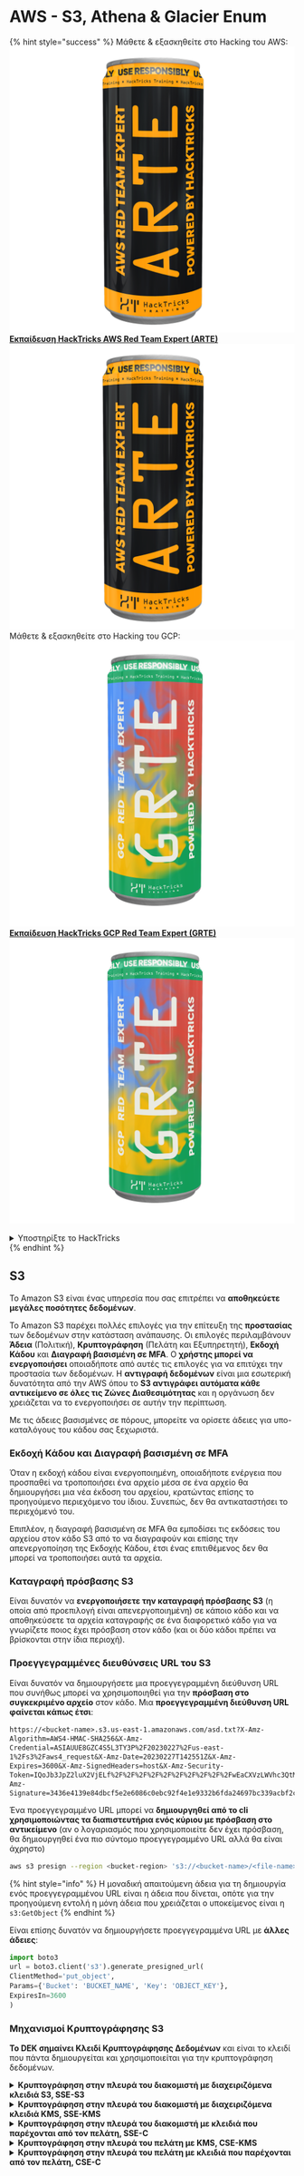 # AWS - S3, Athena & Glacier Enum

{% hint style="success" %}
Μάθετε & εξασκηθείτε στο Hacking του AWS:<img src="/.gitbook/assets/image.png" alt="" data-size="line">[**Εκπαίδευση HackTricks AWS Red Team Expert (ARTE)**](https://training.hacktricks.xyz/courses/arte)<img src="/.gitbook/assets/image.png" alt="" data-size="line">\
Μάθετε & εξασκηθείτε στο Hacking του GCP: <img src="/.gitbook/assets/image (2).png" alt="" data-size="line">[**Εκπαίδευση HackTricks GCP Red Team Expert (GRTE)**<img src="/.gitbook/assets/image (2).png" alt="" data-size="line">](https://training.hacktricks.xyz/courses/grte)

<details>

<summary>Υποστηρίξτε το HackTricks</summary>

* Ελέγξτε τα [**σχέδια συνδρομής**](https://github.com/sponsors/carlospolop)!
* **Εγγραφείτε** 💬 [**στην ομάδα Discord**](https://discord.gg/hRep4RUj7f) ή στην [**ομάδα telegram**](https://t.me/peass) ή **ακολουθήστε** μας στο **Twitter** 🐦 [**@hacktricks\_live**](https://twitter.com/hacktricks\_live)**.**
* **Μοιραστείτε κόλπα χάκερ κάνοντας υποβολή PRs** στα [**HackTricks**](https://github.com/carlospolop/hacktricks) και [**HackTricks Cloud**](https://github.com/carlospolop/hacktricks-cloud) αποθετήρια του github.

</details>
{% endhint %}

## S3

Το Amazon S3 είναι ένας υπηρεσία που σας επιτρέπει να **αποθηκεύετε μεγάλες ποσότητες δεδομένων**.

Το Amazon S3 παρέχει πολλές επιλογές για την επίτευξη της **προστασίας** των δεδομένων στην κατάσταση ανάπαυσης. Οι επιλογές περιλαμβάνουν **Άδεια** (Πολιτική), **Κρυπτογράφηση** (Πελάτη και Εξυπηρετητή), **Εκδοχή Κάδου** και **Διαγραφή βασισμένη σε MFA**. Ο **χρήστης μπορεί να ενεργοποιήσει** οποιαδήποτε από αυτές τις επιλογές για να επιτύχει την προστασία των δεδομένων. Η **αντιγραφή δεδομένων** είναι μια εσωτερική δυνατότητα από την AWS όπου το **S3 αντιγράφει αυτόματα κάθε αντικείμενο σε όλες τις Ζώνες Διαθεσιμότητας** και η οργάνωση δεν χρειάζεται να το ενεργοποιήσει σε αυτήν την περίπτωση.

Με τις άδειες βασισμένες σε πόρους, μπορείτε να ορίσετε άδειες για υπο-καταλόγους του κάδου σας ξεχωριστά.

### Εκδοχή Κάδου και Διαγραφή βασισμένη σε MFA

Όταν η εκδοχή κάδου είναι ενεργοποιημένη, οποιαδήποτε ενέργεια που προσπαθεί να τροποποιήσει ένα αρχείο μέσα σε ένα αρχείο θα δημιουργήσει μια νέα έκδοση του αρχείου, κρατώντας επίσης το προηγούμενο περιεχόμενο του ίδιου. Συνεπώς, δεν θα αντικαταστήσει το περιεχόμενό του.

Επιπλέον, η διαγραφή βασισμένη σε MFA θα εμποδίσει τις εκδόσεις του αρχείου στον κάδο S3 από το να διαγραφούν και επίσης την απενεργοποίηση της Εκδοχής Κάδου, έτσι ένας επιτιθέμενος δεν θα μπορεί να τροποποιήσει αυτά τα αρχεία.

### Καταγραφή πρόσβασης S3

Είναι δυνατόν να **ενεργοποιήσετε την καταγραφή πρόσβασης S3** (η οποία από προεπιλογή είναι απενεργοποιημένη) σε κάποιο κάδο και να αποθηκεύσετε τα αρχεία καταγραφής σε ένα διαφορετικό κάδο για να γνωρίζετε ποιος έχει πρόσβαση στον κάδο (και οι δύο κάδοι πρέπει να βρίσκονται στην ίδια περιοχή).

### Προεγγεγραμμένες διευθύνσεις URL του S3

Είναι δυνατόν να δημιουργήσετε μια προεγγεγραμμένη διεύθυνση URL που συνήθως μπορεί να χρησιμοποιηθεί για την **πρόσβαση στο συγκεκριμένο αρχείο** στον κάδο. Μια **προεγγεγραμμένη διεύθυνση URL φαίνεται κάπως έτσι**:
```
https://<bucket-name>.s3.us-east-1.amazonaws.com/asd.txt?X-Amz-Algorithm=AWS4-HMAC-SHA256&X-Amz-Credential=ASIAUUE8GZC4S5L3TY3P%2F20230227%2Fus-east-1%2Fs3%2Faws4_request&X-Amz-Date=20230227T142551Z&X-Amz-Expires=3600&X-Amz-SignedHeaders=host&X-Amz-Security-Token=IQoJb3JpZ2luX2VjELf%2F%2F%2F%2F%2F%2F%2F%2F%2F%2FwEaCXVzLWVhc3QtMSJHMEUCIBhQpdETJO3HKKDk2hjNIrPWwBE8gZaQccZFV3kCpPCWAiEAid3ueDtFFU%2FOQfUpvxYTGO%2BHoS4SWDMUrQAE0pIaB40qggMIYBAAGgwzMTgxNDIxMzg1NTMiDJLI5t7gr2EGxG1Y5CrfAioW0foHIQ074y4gvk0c%2B%2Fmqc7cNWb1njQslQkeePHkseJ3owzc%2FCwkgE0EuZTd4mw0aJciA2XIbJRCLPWTb%2FCBKPnIMJ5aBzIiA2ltsiUNQTTUxYmEgXZoJ6rFYgcodnmWW0Et4Xw59UlHnCDB2bLImxPprriyCzDDCD6nLyp3J8pFF1S8h3ZTJE7XguA8joMs4%2B2B1%2FeOZfuxXKyXPYSKQOOSbQiHUQc%2BFnOfwxleRL16prWk1t7TamvHR%2Bt3UgMn5QWzB3p8FgWwpJ6GjHLkYMJZ379tkimL1tJ7o%2BIod%2FMYrS7LDCifP9d%2FuYOhKWGhaakPuJKJh9fl%2B0vGl7kmApXigROxEWon6ms75laXebltsWwKcKuYca%2BUWu4jVJx%2BWUfI4ofoaGiCSaKALTqwu4QNBRT%2BMoK6h%2BQa7gN7JFGg322lkxRY53x27WMbUE4unn5EmI54T4dWt1%2Bg8ljDS%2BvKfBjqmAWRwuqyfwXa5YC3xxttOr3YVvR6%2BaXpzWtvNJQNnb6v0uI3%2BTtTexZkJpLQYqFcgZLQSxsXWSnf988qvASCIUhAzp2UnS1uqy7QjtD5T73zksYN2aesll7rvB80qIuujG6NOdHnRJ2M5%2FKXXNo1Yd15MtzPuSjRoSB9RSMon5jFu31OrQnA9eCUoawxbB0nHqwK8a43CKBZHhA8RoUAJW%2B48EuFsp3U%3D&X-Amz-Signature=3436e4139e84dbcf5e2e6086c0ebc92f4e1e9332b6fda24697bc339acbf2cdfa
```
Ένα προεγγεγραμμένο URL μπορεί να **δημιουργηθεί από το cli χρησιμοποιώντας τα διαπιστευτήρια ενός κύριου με πρόσβαση στο αντικείμενο** (αν ο λογαριασμός που χρησιμοποιείτε δεν έχει πρόσβαση, θα δημιουργηθεί ένα πιο σύντομο προεγγεγραμμένο URL αλλά θα είναι άχρηστο)
```bash
aws s3 presign --region <bucket-region> 's3://<bucket-name>/<file-name>'
```
{% hint style="info" %}
Η μοναδική απαιτούμενη άδεια για τη δημιουργία ενός προεγγεγραμμένου URL είναι η άδεια που δίνεται, οπότε για την προηγούμενη εντολή η μόνη άδεια που χρειάζεται ο υποκείμενος είναι η `s3:GetObject`
{% endhint %}

Είναι επίσης δυνατόν να δημιουργήσετε προεγγεγραμμένα URL με **άλλες άδειες**:
```python
import boto3
url = boto3.client('s3').generate_presigned_url(
ClientMethod='put_object',
Params={'Bucket': 'BUCKET_NAME', 'Key': 'OBJECT_KEY'},
ExpiresIn=3600
)
```
### Μηχανισμοί Κρυπτογράφησης S3

**Το DEK σημαίνει Κλειδί Κρυπτογράφησης Δεδομένων** και είναι το κλειδί που πάντα δημιουργείται και χρησιμοποιείται για την κρυπτογράφηση δεδομένων.

<details>

<summary><strong>Κρυπτογράφηση στην πλευρά του διακομιστή με διαχειριζόμενα κλειδιά S3, SSE-S3</strong></summary>

Αυτή η επιλογή απαιτεί ελάχιστη διαμόρφωση και όλη η διαχείριση των κλειδιών κρυπτογράφησης που χρησιμοποιούνται διαχειρίζονται από την AWS. Το μόνο που χρειάζεται να κάνετε είναι να **ανεβάσετε τα δεδομένα σας και το S3 θα χειριστεί όλες τις υπόλοιπες πτυχές**. Σε κάθε κάδο σε ένα λογαριασμό S3 ανατίθεται ένα κλειδί κάδου.

* Κρυπτογράφηση:
* Δεδομένα Αντικειμένου + δημιουργημένο καθαρό κείμενο DEK --> Κρυπτογραφημένα δεδομένα (αποθηκευμένα μέσα στο S3)
* Δημιουργημένο καθαρό κείμενο DEK + Κύριο Κλειδί S3 --> Κρυπτογραφημένο DEK (αποθηκευμένο μέσα στο S3) και το καθαρό κείμενο διαγράφεται από τη μνήμη
* Αποκρυπτογράφηση:
* Κρυπτογραφημένο DEK + Κύριο Κλειδί S3 --> Καθαρό κείμενο DEK
* Καθαρό κείμενο DEK + Κρυπτογραφημένα δεδομένα --> Δεδομένα Αντικειμένου

Παρακαλώ, σημειώστε ότι σε αυτήν την περίπτωση **το κλειδί διαχειρίζεται από την AWS** (περιστροφή μόνο κάθε 3 χρόνια). Αν χρησιμοποιήσετε το δικό σας κλειδί, θα μπορείτε να το περιστρέψετε, να το απενεργοποιήσετε και να εφαρμόσετε έλεγχο πρόσβασης.

</details>

<details>

<summary><strong>Κρυπτογράφηση στην πλευρά του διακομιστή με διαχειριζόμενα κλειδιά KMS, SSE-KMS</strong></summary>

Αυτή η μέθοδος επιτρέπει στο S3 να χρησιμοποιεί την υπηρεσία διαχείρισης κλειδιών για τη δημιουργία των κλειδιών κρυπτογράφησης δεδομένων σας. Το KMS σάς παρέχει μεγαλύτερη ευελιξία σχετικά με τον τρόπο διαχείρισης των κλειδιών σας. Για παράδειγμα, μπορείτε να απενεργοποιήσετε, να περιστρέψετε και να εφαρμόσετε ελέγχους πρόσβασης στο CMK, και να παραγγείλετε εναντίον της χρήσης τους χρησιμοποιώντας το AWS Cloud Trail.

* Κρυπτογράφηση:
* Το S3 ζητά κλειδιά δεδομένων από το KMS CMK
* Το KMS χρησιμοποιεί ένα CMK για να δημιουργήσει το ζευγάρι DEK καθαρό κείμενο και DEK κρυπτογραφημένο και τα στέλνει στο S3
* Το S3 χρησιμοποιεί το καθαρό κλειδί για να κρυπτογραφήσει τα δεδομένα, αποθηκεύει τα κρυπτογραφημένα δεδομένα και το κρυπτογραφημένο κλειδί και διαγράφει από τη μνήμη το καθαρό κλειδί
* Αποκρυπτογράφηση:
* Το S3 ζητά από το KMS να αποκρυπτογραφήσει το κρυπτογραφημένο κλειδί δεδομένων του αντικειμένου
* Το KMS αποκρυπτογραφεί το κλειδί δεδομένων με το CMK και το στέλνει πίσω στο S3
* Το S3 αποκρυπτογραφεί τα δεδομένα του αντικειμένου

</details>

<details>

<summary><strong>Κρυπτογράφηση στην πλευρά του διακομιστή με κλειδιά που παρέχονται από τον πελάτη, SSE-C</strong></summary>

Αυτή η επιλογή σάς δίνει τη δυνατότητα να παρέχετε το δικό σας κύριο κλειδί που ενδέχεται να χρησιμοποιείτε ήδη έξω από την AWS. Το κλειδί που παρέχετε θα σταλεί με τα δεδομένα σας στο S3, όπου το S3 θα πραγματοποιήσει την κρυπτογράφηση για εσάς.

* Κρυπτογράφηση:
* Ο χρήστης στέλνει τα δεδομένα αντικειμένου + Κλειδί Πελάτη στο S3
* Το κλειδί του πελάτη χρησιμοποιείται για να κρυπτογραφήσει τα δεδομένα και τα κρυπτογραφημένα δεδομένα αποθηκεύονται
* Αποθηκεύεται επίσης μια αλατωμένη τιμή HMAC του κλειδιού του πελάτη για μελλοντικό έλεγχο του κλειδιού
* Το κλειδί του πελάτη διαγράφεται από τη μνήμη
* Αποκρυπτογράφηση:
* Ο χρήστης στέλνει το κλειδί του πελάτη
* Το κλειδί ελέγχεται έναντι της αποθηκευμένης τιμής HMAC
* Το κλειδί που παρέχεται από τον πελάτη χρησιμοποιείται στη συνέχεια για να αποκρυπτογραφήσει τα δεδομένα

</details>

<details>

<summary><strong>Κρυπτογράφηση στην πλευρά του πελάτη με KMS, CSE-KMS</strong></summary>

Αντίστοιχα με το SSE-KMS, αυτή η μέθοδος χρησιμοποιεί την υπηρεσία διαχείρισης κλειδιών για τη δημιουργία των κλειδιών κρυπτογράφησης δεδομένων σας. Ωστόσο, αυτή τη φορά το KMS καλείται από τον πελάτη όχι από το S3. Η κρυπτογράφηση λαμβάνει χώρα στην πλευρά του πελάτη και τα κρυπτογραφημένα δεδομένα στέλνονται στο S3 για αποθήκευση.

* Κρυπτογράφηση:
* Ο πελάτης ζητά ένα κλειδί δεδομένων από το KMS
* Το KMS επιστρέφει το κλειδί καθαρό κείμενο DEK και το κρυπτογραφημένο DEK με το CMK
* Και τα δύο κλειδιά στέλνονται πίσω
* Ο πελάτης στη συνέχεια κρυπτογραφεί τα δεδομένα με το καθαρό κλειδί και στέλνει στο S3 τα κρυπτογραφημένα δεδομένα + το κρυπτογραφημένο DEK (το οποίο αποθηκεύεται ως μεταδεδομένα των κρυπτογραφημένων δεδομένων μέσα στο S3)
* Αποκρυπτογράφηση:
* Τα κρυπτογραφημένα δεδομένα με το κρυπτογραφημένο DEK στέλνονται στον πελάτη
* Ο πελάτης ζητά από το KMS να αποκρυπτογραφήσει το κρυπτογραφημένο κλειδί χρησιμοποιώντας το CMK και το KMS επιστρέφει το καθαρό κλειδί DEK
* Ο πελάτης μπορεί τώρα να αποκρυπτογραφήσει τα κρυπτογραφημένα δεδομένα

</details>

<details>

<summary><strong>Κρυπτογράφηση στην πλευρά του πελάτη με κλειδιά που παρέχονται από τον πελάτη, CSE-C</strong></summary>

Χρησιμοποιώντας αυτό το μηχανισμό, μπορείτε να χρησιμοποιήσετε τα δικά σας παρεχόμενα κλειδιά και να χρησιμοποιήσετε έναν πελάτη AWS-SDK για να κρυπτογραφήσετε τα δεδομένα σας πριν τα στείλετε στο S3 για αποθήκευση.
```bash
# Get buckets ACLs
aws s3api get-bucket-acl --bucket <bucket-name>
aws s3api get-object-acl --bucket <bucket-name> --key flag

# Get policy
aws s3api get-bucket-policy --bucket <bucket-name>
aws s3api get-bucket-policy-status --bucket <bucket-name> #if it's public

# list S3 buckets associated with a profile
aws s3 ls
aws s3api list-buckets

# list content of bucket (no creds)
aws s3 ls s3://bucket-name --no-sign-request
aws s3 ls s3://bucket-name --recursive

# list content of bucket (with creds)
aws s3 ls s3://bucket-name
aws s3api list-objects-v2 --bucket <bucket-name>
aws s3api list-objects --bucket <bucket-name>
aws s3api list-object-versions --bucket <bucket-name>

# copy local folder to S3
aws s3 cp MyFolder s3://bucket-name --recursive

# delete
aws s3 rb s3://bucket-name –-force

# download a whole S3 bucket
aws s3 sync s3://<bucket>/ .

# move S3 bucket to different location
aws s3 sync s3://oldbucket s3://newbucket --source-region us-west-1

# list the sizes of an S3 bucket and its contents
aws s3api list-objects --bucket BUCKETNAME --output json --query "[sum(Contents[].Size), length(Contents[])]"

# Update Bucket policy
aws s3api put-bucket-policy --policy file:///root/policy.json --bucket <bucket-name>
##JSON policy example
{
"Id": "Policy1568185116930",
"Version": "2012-10-17",
"Statement": [
{
"Sid": "Stmt1568184932403",
"Action": [
"s3:ListBucket"
],
"Effect": "Allow",
"Resource": "arn:aws:s3:::welcome",
"Principal": "*"
},
{
"Sid": "Stmt1568185007451",
"Action": [
"s3:GetObject"
],
"Effect": "Allow",
"Resource": "arn:aws:s3:::welcome/*",
"Principal": "*"
}
]
}

# Update bucket ACL
aws s3api get-bucket-acl --bucket <bucket-name> # Way 1 to get the ACL
aws s3api put-bucket-acl --bucket <bucket-name> --access-control-policy file://acl.json

aws s3api get-object-acl --bucket <bucket-name> --key flag #Way 2 to get the ACL
aws s3api put-object-acl --bucket <bucket-name> --key flag --access-control-policy file://objacl.json

##JSON ACL example
## Make sure to modify the Owner’s displayName and ID according to the Object ACL you retrieved.
{
"Owner": {
"DisplayName": "<DisplayName>",
"ID": "<ID>"
},
"Grants": [
{
"Grantee": {
"Type": "Group",
"URI": "http://acs.amazonaws.com/groups/global/AuthenticatedUsers"
},
"Permission": "FULL_CONTROL"
}
]
}
## An ACL should give you the permission WRITE_ACP to be able to put a new ACL
```
### διπλής στοίβας <a href="#dual-stack-endpoints-description" id="dual-stack-endpoints-description"></a>

Μπορείτε να έχετε πρόσβαση σε ένα S3 bucket μέσω ενός σημείου πρόσβασης διπλής στοίβας χρησιμοποιώντας ένα όνομα ενός ενδοδικτυακού σημείου ή ενός σημείου στυλ μονοπατιού. Αυτά είναι χρήσιμα για να έχετε πρόσβαση στο S3 μέσω του IPv6.

Τα σημεία πρόσβασης διπλής στοίβας χρησιμοποιούν την ακόλουθη σύνταξη:

* `bucketname.s3.dualstack.aws-region.amazonaws.com`
* `s3.dualstack.aws-region.amazonaws.com/bucketname`

### Ανύψωση δικαιωμάτων

Στην ακόλουθη σελίδα μπορείτε να ελέγξετε πώς να **καταχραστείτε τα δικαιώματα S3 για την ανύψωση δικαιωμάτων**:

{% content-ref url="../../aws-security/aws-privilege-escalation/aws-s3-privesc.md" %}
[aws-s3-privesc.md](../../aws-security/aws-privilege-escalation/aws-s3-privesc.md)
{% endcontent-ref %}

### Μη εξουσιοδοτημένη πρόσβαση

{% content-ref url="../../aws-security/aws-unauthenticated-enum-access/aws-s3-unauthenticated-enum.md" %}
[aws-s3-unauthenticated-enum.md](../../aws-security/aws-unauthenticated-enum-access/aws-s3-unauthenticated-enum.md)
{% endcontent-ref %}

### Εκμετάλλευση μετά από εκμετάλλευση S3

{% content-ref url="../aws-post-exploitation/aws-s3-post-exploitation.md" %}
[aws-s3-post-exploitation.md](../aws-post-exploitation/aws-s3-post-exploitation.md)
{% endcontent-ref %}

### Διατήρηση

{% content-ref url="../aws-persistence/aws-s3-persistence.md" %}
[aws-s3-persistence.md](../aws-persistence/aws-s3-persistence.md)
{% endcontent-ref %}

## Άλλες ευπάθειες S3

### Πρόβλημα Δηλητηρίασης Προσωρινής Μνήμης HTTP του S3 <a href="#heading-s3-http-desync-cache-poisoning-issue" id="heading-s3-http-desync-cache-poisoning-issue"></a>

[**Σύμφωνα με αυτήν την έρευνα**](https://rafa.hashnode.dev/exploiting-http-parsers-inconsistencies#heading-s3-http-desync-cache-poisoning-issue) ήταν δυνατό να γίνει cache η απόκριση ενός αυθαίρετου bucket ως να ανήκε σε διαφορετικό. Αυτό θα μπορούσε να καταχραστεί για να αλλάξει, για παράδειγμα, τις αποκρίσεις αρχείων javascript και να θέσει σε κίνδυνο αυθαίρετες σελίδες που χρησιμοποιούν το S3 για την αποθήκευση στατικού κώδικα.

## Amazon Athena

Το Amazon Athena είναι ένα διαδραστικό υπηρεσία ερωτημάτων που καθιστά εύκολη την **ανάλυση δεδομένων** απευθείας στην υπηρεσία αποθήκευσης απλών αρχείων της Amazon (Amazon **S3**) **χρησιμοποιώντας** τυπική **SQL**.

Χρειάζεται να **προετοιμάσετε μια πίνακα σχεσιακής βάσης δεδομένων** με τη μορφή του περιεχομένου που θα εμφανιστεί στα παρακολουθούμενα κουτιά S3. Και στη συνέχεια, το Amazon Athena θα μπορεί να γεμίσει τη βάση δεδομένων από τα αρχεία καταγραφής, ώστε να μπορείτε να το ερωτήσετε.

Το Amazon Athena υποστηρίζει τη **δυνατότητα ερωτήσεων δεδομένων S3 που έχουν ήδη κρυπτογραφηθεί** και αν έχει ρυθμιστεί έτσι, **το Athena μπορεί επίσης να κρυπτογραφήσει τα αποτελέσματα του ερωτήματος τα οποία μπορούν στη συνέχεια να αποθηκευτούν στο S3**.

**Αυτή η κρυπτογράφηση των αποτελεσμάτων είναι ανεξάρτητη από τα υποκείμενα δεδομένα S3 που ερευνώνται**, που σημαίνει ότι ακόμα κι αν τα δεδομένα S3 δεν είναι κρυπτογραφημένα, τα ερευνώμενα αποτελέσματα μπορούν να είναι κρυπτογραφημένα. Μερικά σημεία που πρέπει να γνωρίζετε είναι ότι το Amazon Athena υποστηρίζει μόνο δεδομένα που έχουν **κρυπτογραφηθεί** με τις **ακόλουθες μεθόδους κρυπτογράφησης S3**, **SSE-S3, SSE-KMS και CSE-KMS**.

Τα SSE-C και CSE-E δεν υποστηρίζονται. Επιπλέον, είναι σημαντικό να κατανοήσετε ότι το Amazon Athena θα εκτελέσει ερωτήσεις μόνο ενάντια σε **κρυπτογραφημένα αντικείμενα που βρίσκονται στην ίδια περιοχή με το ερώτημα ίδιο του**. Αν χρειάζεται να ερευνήσετε δεδομένα S3 που έχουν κρυπτογραφηθεί χρησιμοποιώντας KMS, τότε απαιτούνται συγκεκριμένες άδειες από τον χρήστη του Athena για να τους επιτραπεί να εκτελέσουν το ερώτημα. 

### Απαρίθμηση
```bash
# Get catalogs
aws athena list-data-catalogs

# Get databases inside catalog
aws athena list-databases --catalog-name <catalog-name>
aws athena list-table-metadata --catalog-name <catalog-name> --database-name <db-name>

# Get query executions, queries and results
aws athena list-query-executions
aws athena get-query-execution --query-execution-id <id> # Get query and meta of results
aws athena get-query-results --query-execution-id <id> # This will rerun the query and get the results

# Get workgroups & Prepared statements
aws athena list-work-groups
aws athena list-prepared-statements --work-group <wg-name>
aws athena get-prepared-statement --statement-name <name> --work-group <wg-name>

# Run query
aws athena start-query-execution --query-string <query>
```
## Αναφορές

* [https://cloudsecdocs.com/aws/defensive/tooling/cli/#s3](https://cloudsecdocs.com/aws/defensive/tooling/cli/#s3)
* [https://docs.aws.amazon.com/AmazonS3/latest/userguide/dual-stack-endpoints.html](https://docs.aws.amazon.com/AmazonS3/latest/userguide/dual-stack-endpoints.html)

{% hint style="success" %}
Μάθετε & εξασκηθείτε στο Hacking του AWS:<img src="/.gitbook/assets/image.png" alt="" data-size="line">[**Εκπαίδευση HackTricks AWS Red Team Expert (ARTE)**](https://training.hacktricks.xyz/courses/arte)<img src="/.gitbook/assets/image.png" alt="" data-size="line">\
Μάθετε & εξασκηθείτε στο Hacking του GCP: <img src="/.gitbook/assets/image (2).png" alt="" data-size="line">[**Εκπαίδευση HackTricks GCP Red Team Expert (GRTE)**<img src="/.gitbook/assets/image (2).png" alt="" data-size="line">](https://training.hacktricks.xyz/courses/grte)

<details>

<summary>Υποστηρίξτε το HackTricks</summary>

* Ελέγξτε τα [**σχέδια συνδρομής**](https://github.com/sponsors/carlospolop)!
* **Εγγραφείτε** 💬 [**στην ομάδα Discord**](https://discord.gg/hRep4RUj7f) ή στην [**ομάδα telegram**](https://t.me/peass) ή **ακολουθήστε** μας στο **Twitter** 🐦 [**@hacktricks\_live**](https://twitter.com/hacktricks\_live)**.**
* **Μοιραστείτε κόλπα χάκινγκ υποβάλλοντας PRs** στα αποθετήρια [**HackTricks**](https://github.com/carlospolop/hacktricks) και [**HackTricks Cloud**](https://github.com/carlospolop/hacktricks-cloud).

</details>
{% endhint %}
